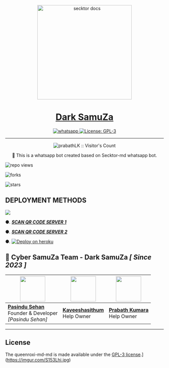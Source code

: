   <p align="center">  
  <a href="https://i.imgur.com/LsvGyiA.jpg">
    <img alt="secktor docs" height="300" src="https://i.imgur.com/LsvGyiA.jpg">
    <h1 align="center"> Dark SamuZa </h1>
  </a>
</p>  
<p align="center">
  <a aria-label="Join our chats" href="https://chat.whatsapp.com/KIMkOpDS4kEKwwkw96QnYP" target="_blank">
    <img alt="whatsapp" src="https://img.shields.io/badge/Join Group-25D366?style=for-the-badge&logo=whatsapp&logoColor=white" />
  </a>
  <a aria-label="Secktor is free to use" href="https://github.com/SamPandey001/Secktor-Md/blob/main/LICENCE" target="_blank">
    <img alt="License: GPL-3" src="https://badges.frapsoft.com/os/gpl/gpl.png?v=103)](https://opensource.org/licenses/GPL-3.0/" target="_blank" />
  </a>

</p>

---

<p align="center"><img src="https://profile-counter.glitch.me/{prabathLK}/count.svg" alt="prabathLK :: Visitor's Count" /></p>

  <p align="center"> 🔴 This is a whatsapp bot created based on Secktor-md whatsapp bot.  </p

  

---

![repo views](https://hits.seeyoufarm.com/api/count/incr/badge.svg?url=https%3A%2F%2Fgithub.com%2FprabathLK%2FPRABATH_MD&count_bg=%2379C83D&title_bg=%23555555&icon=gitpod.svg&icon_color=%23E7E7E7&title=Views&edge_flat=false)

![forks](https://img.shields.io/github/forks/prabathLK/PRABATH_MD?label=Forks&style=social)

![stars](https://img.shields.io/github/stars/prabathLK/PRABATH_MD?style=social)

  

 ## DEPLOYMENT METHODS

 

 <a><img src='https://i.imgur.com/LyHic3i.gif'/></a>

  

●. ***[SCAN QR CODE SERVER 1](https://replit.com/@pasindusehan2/PasinduLk-Md?v=1/)***

●. ***[SCAN QR CODE SERVER 2](https://replit.com/@pasindusehan2/PasinduLk-Md?v=1//)***

●. [![Deploy on heroku](https://www.herokucdn.com/deploy/button.svg)](https://dashboard.heroku.com/new-app)


## 🐝 Cyber SamuZa Team - Dark SamuZa *[ Since 2023 ]*
| <a href="https://github.com/CyberSamuZa"><img src="https://avatars.githubusercontent.com/u/125533708?v=4" width=80 height=80></a> | <a href="https://www.instagram.com/sinhalaya_official_/"><img src="https://avatars.githubusercontent.com/u/107849120?v=4" width=80 height=80></a> | <a href="https://www.instagram.com/saji_x.x_4/"><img src="https://avatars.githubusercontent.com/u/106251140?v=4" width=80 height=80></a> |
|---|---|---|
| **[Pasindu Sehan](https://github.com/pasiya3171)**</br>Founder & Developer</br>*[Pasindu Sehan]* | **[Kaveeshasithum](https://github.com/Kaveeshasithum)**</br>Help Owner | **[Prabath Kumara](https://github.com/Sajiya2002)**</br>Help Owner |
 


 ---

## License

The queenroxi-md-md is made available under the [GPL-3 license](https://github.com/SamPandey001/Secktor-Md/blob/main/LICENCE).](https://imgur.com/S153Lhi.jpg)
